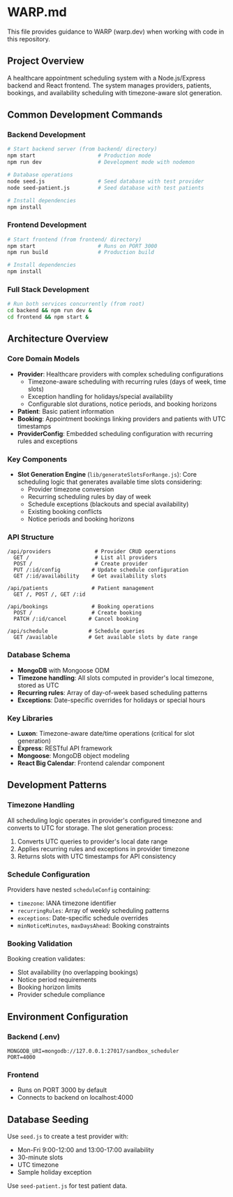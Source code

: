 # WARP.md

This file provides guidance to WARP (warp.dev) when working with code in this repository.

## Project Overview

A healthcare appointment scheduling system with a Node.js/Express backend and React frontend. The system manages providers, patients, bookings, and availability scheduling with timezone-aware slot generation.

## Common Development Commands

### Backend Development
```bash
# Start backend server (from backend/ directory)
npm start                    # Production mode
npm run dev                  # Development mode with nodemon

# Database operations
node seed.js                 # Seed database with test provider
node seed-patient.js         # Seed database with test patients

# Install dependencies
npm install
```

### Frontend Development
```bash
# Start frontend (from frontend/ directory)
npm start                    # Runs on PORT 3000
npm run build                # Production build

# Install dependencies
npm install
```

### Full Stack Development
```bash
# Run both services concurrently (from root)
cd backend && npm run dev &
cd frontend && npm start &
```

## Architecture Overview

### Core Domain Models
- **Provider**: Healthcare providers with complex scheduling configurations
  - Timezone-aware scheduling with recurring rules (days of week, time slots)
  - Exception handling for holidays/special availability
  - Configurable slot durations, notice periods, and booking horizons
- **Patient**: Basic patient information
- **Booking**: Appointment bookings linking providers and patients with UTC timestamps
- **ProviderConfig**: Embedded scheduling configuration with recurring rules and exceptions

### Key Components
- **Slot Generation Engine** (`lib/generateSlotsForRange.js`): Core scheduling logic that generates available time slots considering:
  - Provider timezone conversion
  - Recurring scheduling rules by day of week
  - Schedule exceptions (blackouts and special availability)
  - Existing booking conflicts
  - Notice periods and booking horizons

### API Structure
```
/api/providers              # Provider CRUD operations
  GET /                     # List all providers
  POST /                    # Create provider
  PUT /:id/config          # Update schedule configuration
  GET /:id/availability    # Get availability slots

/api/patients              # Patient management  
  GET /, POST /, GET /:id

/api/bookings              # Booking operations
  POST /                   # Create booking
  PATCH /:id/cancel       # Cancel booking

/api/schedule             # Schedule queries
  GET /available          # Get available slots by date range
```

### Database Schema
- **MongoDB** with Mongoose ODM
- **Timezone handling**: All slots computed in provider's local timezone, stored as UTC
- **Recurring rules**: Array of day-of-week based scheduling patterns
- **Exceptions**: Date-specific overrides for holidays or special hours

### Key Libraries
- **Luxon**: Timezone-aware date/time operations (critical for slot generation)
- **Express**: RESTful API framework
- **Mongoose**: MongoDB object modeling
- **React Big Calendar**: Frontend calendar component

## Development Patterns

### Timezone Handling
All scheduling logic operates in provider's configured timezone and converts to UTC for storage. The slot generation process:
1. Converts UTC queries to provider's local date range
2. Applies recurring rules and exceptions in provider timezone
3. Returns slots with UTC timestamps for API consistency

### Schedule Configuration
Providers have nested `scheduleConfig` containing:
- `timezone`: IANA timezone identifier
- `recurringRules`: Array of weekly scheduling patterns
- `exceptions`: Date-specific schedule overrides
- `minNoticeMinutes`, `maxDaysAhead`: Booking constraints

### Booking Validation
Booking creation validates:
- Slot availability (no overlapping bookings)
- Notice period requirements
- Booking horizon limits
- Provider schedule compliance

## Environment Configuration

### Backend (.env)
```
MONGODB_URI=mongodb://127.0.0.1:27017/sandbox_scheduler
PORT=4000
```

### Frontend
- Runs on PORT 3000 by default
- Connects to backend on localhost:4000

## Database Seeding

Use `seed.js` to create a test provider with:
- Mon-Fri 9:00-12:00 and 13:00-17:00 availability
- 30-minute slots
- UTC timezone
- Sample holiday exception

Use `seed-patient.js` for test patient data.
